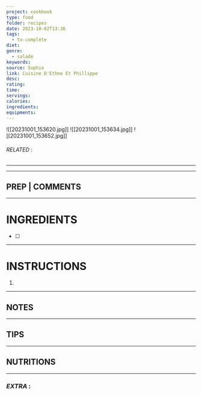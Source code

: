 ```yaml
---
project: cookbook
type: food
folder: recipes
date: 2023-10-02T13:36
tags:
  - to-complete
diet: 
genre:
  - salade
keywords: 
source: Sophie
link: Cuisine D'Ethne Et Phillippe
desc: 
rating: 
time: 
servings: 
calories: 
ingredients: 
equipments:
---
```

![[20231001_153620.jpg]]
![[20231001_153634.jpg]]
![[20231001_153652.jpg]]
###### *RELATED* : 
---


---
## PREP | COMMENTS



---
# INGREDIENTS

- [ ] 

---
# INSTRUCTIONS

1. 

---
## NOTES



---
## TIPS



---
## NUTRITIONS



---
### *EXTRA* :



